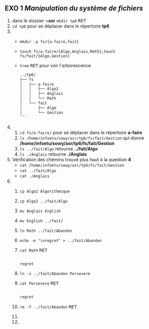 ## EXO 1 *Manipulation du système de fichiers*

1. dans le dossier **~asr** `mkdir tp6` <kbd>RET</kbd>
2. `cd tp6` pour se déplacer dans le répertoire **tp6**
3.
	- `mkdir -p fs/{a-faire,fait}`
	- `touch fs/a-faire/{Algo,Anglais,Math};touch fs/fait/{Algo,Gestion}`
	- `tree` <kbd>RET</kbd> pour voir l'arborescence

	  ```bash
	  ../tp6/
	  ├── fs
	  │   ├── a-faire
	  │   │   ├── Algo2
	  │   │   ├── Anglais
	  │   │   └── Math
	  │   └── fait
	  │       ├── Algo
	  │       └── Gestion
  	  `̀``
4.
   1. `cd fs/a-faire/` pour se déplacer dans le répertoire **a-faire**
   2. `ls /home/infoetu/sowy/asr/tp6/fs/fait/Gestion` qui donne **/home/infoetu/sowy/asr/tp6/fs/fait/Gestion**
   3. `ls ../fait/Algo` retourne **../fait/Algo**
   4. `ls ./Anglais` retourne **./Anglais**
5. Vérification des chémins trouvé plus haut à la question **4**
   * `cat /home/infoetu/sowy/asr/tp6/fs/fait/Gestion`
   * `cat ../fait/Algo`
   * `cat ./Anglais`
6.
   1. `cp Algo2 Algorithmique`
   2. `cp Algo2 ../fait/Algo`
   3. `mv Anglais English`
   4. `mv English ../fait/`
   5. `ln Math ../fait/Abandon`
   6. `echo -e "\nregret" > ../fait/Abandon`
   7. `cat Math` <kbd>RET</kbd>
      ```txt
      
      regret
      ```

   8.  `ln -s ../fait/Abandon Persevere` 
   9.  `cat Persevere`  <kbd>RET</kbd>
       ```txt
       
       regret
       ```

   10. `rm -f ../fait/Abandon`  <kbd>RET</kbd>
   11. 
   12.